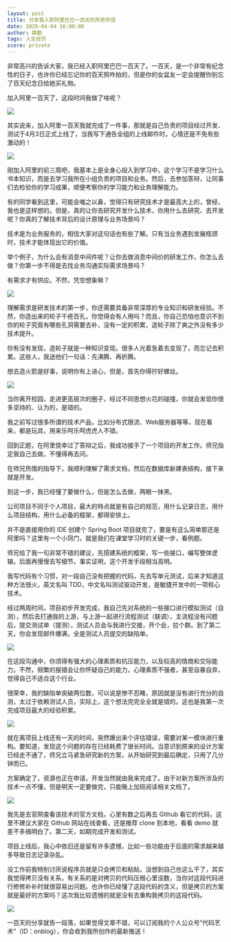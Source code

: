 ```yaml
---
layout: post
title: 分享我入职阿里巴巴一百天的所思所悟
date: 2020-04-04 16:00:00
author: 薛勤
tags: 人生经历
score: private
---
```


非常高兴的告诉大家，我已经入职阿里巴巴一百天了。一百天，是一个非常有纪念性的日子，也许你已经忘记你的百天照咋拍的，但是你的女盆友一定会提醒你别忘了百天纪念日给她买礼物。

加入阿里一百天了，这段时间我做了啥呢？

![](./20200404分享入职阿里巴巴一百天的所思所悟/35128248.png)

其实说来，加入阿里一百天我就完成了一件事，那就是自己负责的项目经过开发、测试于4月3日正式上线了，当我写下通告全组的上线邮件时，心情还是不免有些激动的！

![](./20200404分享入职阿里巴巴一百天的所思所悟/86525421.png)

刚加入阿里的前三周吧，我基本上是全身心投入到学习中，这个学习不是学习什么书本知识，而是去学习我所在小组负责的项目和业务。然后，去参加答辩，让同事们去检验你的学习成果，顺便考察你的学习能力和业务理解能力。

有的同学看到这里，可能会嗤之以鼻，觉得只有研究技术才是最高大上的，曾经，我也是这样想的。但是，真的让你去研究开发什么技术，你用什么去研究、去开发呢？你真的了解技术背后的设计原理与业务场景吗？

技术是为业务服务的，相信大家对这句话也有些了解。只有当业务遇到发展瓶颈时，技术才能体现出它的价值。

举个例子，为什么会有消息中间件呢？让你去做消息中间价的研发工作，你怎么去做？你第一步不得是去找业务沟通实际需求场景吗？

有需求才有供应。不然，凭空想象嘛？

![](./20200404分享入职阿里巴巴一百天的所思所悟/54012859.png)

理解需求是研发技术的第一步，你还需要具备非常深厚的专业知识和研发经验。不然，你造出来的轮子千疮百孔，你觉得会有人用吗？而且，你自己恐怕也意识不到你的轮子究竟有哪些孔洞需要去补，没有一定的积累，造轮子除了爽之外没有多少技术提升。

你有没有发现，造轮子就是一种知识变现。很多人光着急着去变现了，而忘记去积累。这些人，我送他们一句话：先沸腾、再折腾。

想去造火箭是好事，说明你有上进心，但是，首先你得拧好螺丝。

![](./20200404分享入职阿里巴巴一百天的所思所悟/57686707.png)

当你离开校园，走进更高层次的圈子，经过不同思想火花的碰撞，你就会发现你很多坚持的、认为的，是错的。

我之前写过很多所谓的技术产品，比如分布式限流、Web服务器等等，现在看来，都是玩具，用来乐呵乐呵虎虎人不错。

回到正题，在阿里侥幸过了答辩之后，我成功接手了一个项目的开发工作。师兄指定我自己去做，不懂得再去问。

在师兄热情的指导下，我顺利理解了需求文档，然后在数据库新建表结构，接下来就是开发。

到这一步，我已经懂了要做什么，但是怎么去做，两眼一抹黑。

公司项目不同于个人项目，最大的特点就是有自己的规范，用什么记录日志，用什么项目结构，用什么必备的框架，都得安排上。

并不是直接用你的 IDE 创建个 Spring Boot 项目就完了，要是有这么简单那还是阿里吗？这里有一个小窍门，就是我们在课堂学习时的关键一步，看例题。

师兄给了我一句非常不错的建议，先搭建系统的框架，写一些接口，编写整体逻辑，后面再慢慢去写细节。事实证明，这个开发手段相当高明。

我写代码有个习惯，对一段自己没有把握的代码，先去写单元测试，后来才知道这种方法很火，英文名叫 TDD，中文名叫测试驱动开发，是敏捷开发中的一项核心技术。

经过两周时间，项目初步开发完成，我自己先对系统的一些接口进行模拟测试（自测），然后去打通我的上游，与上游一起进行流程测试（联调），主流程没有问题后，提交测试单（提测），测试人员会与我进行交接，开个会，拉个群。到了第二天，你会发现邮件爆满，全是测试人员提交的缺陷单。

![](./20200404分享入职阿里巴巴一百天的所思所悟/98012910.png)

在这段沟通中，你须得有强大的心理素质和抗压能力，以及较高的情商和交际能力，不然，频繁的报错会让你怀疑自己的能力，心理素质不强者，甚至自暴自弃，觉得自己不适合这个行业。

很荣幸，我的缺陷单突破两位数，可以说是惨不忍睹，原因就是没有进行充分的自测，太过于依赖测试人员，实际上，这个想法完完全全就是错的。这也是我第一次完成项目最大的经验积累。

![](./20200404分享入职阿里巴巴一百天的所思所悟/59260678.png)

就在离项目上线还有一天的时间，突然爆出来个评估错误，需要对某一模块进行重构。要知道，发现这个问题的存在已经耗费了很长时间。当意识到原来的设计方案已经走不通了，师兄立马紧急研究新的方案，从开始研究到最后确定，只用了几分钟而已。

方案确定了，资源也正在申请，开发当然就由我来完成了。由于对新方案所涉及的技术一点不懂，但是明天一定要做完，只能晚上加班阅读相关文档了。

![](./20200404分享入职阿里巴巴一百天的所思所悟/82950040.png)

我先是去官网查看该技术的官方文档，心里有数之后再去 Github 看它的代码，这里不建议大家在 Github 网站在线查看，还是推荐 clone 到本地，看看 demo 就差不多搞明白了。第二天，如期完成开发和测试。

项目上线后，我心中依旧还是留有许多遗憾，比如一些功能由于后面的需求越来越多导致日志记录杂乱。

没工作前我特别讨厌说程序员就是只会拷贝和粘贴，没想到自己也这么干了，其实我觉得拷贝没有关系，有关系的是对拷贝的代码压根心里没数，当你对这段代码进行修修补补时就很容易出问题。也许你已经懂了这段代码的含义，但是拷贝的方案就是最好的方案吗？这次我比较遗憾的就是没有去重构我拷贝的这段代码。

![](./20200404分享入职阿里巴巴一百天的所思所悟/65700761.png)

一百天的分享就告一段落，如果觉得文章不错，可以订阅我的个人公众号“代码艺术”（ID：onblog），你会收到我所创作的最新推送！